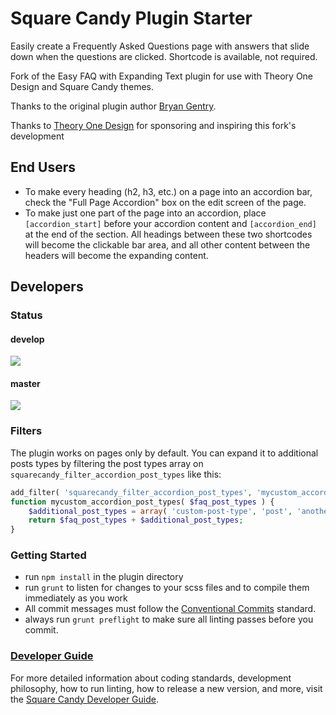 # Square Candy Plugin Starter

Easily create a Frequently Asked Questions page with answers that slide down when the questions are clicked. Shortcode is available, not required.

Fork of the Easy FAQ with Expanding Text plugin for use with Theory One Design and Square Candy themes.

Thanks to the original plugin author [Bryan Gentry](http://bryangentry.us).

Thanks to [Theory One Design](https://www.theoryonedesign.com/) for sponsoring and inspiring this fork's development

## End Users

* To make every heading (h2, h3, etc.) on a page into an accordion bar, check the "Full Page Accordion" box on the edit screen of the page.
* To make just one part of the page into an accordion, place `[accordion_start]` before your accordion content and `[accordion_end]` at the end of the section. All headings between these two shortcodes will become the clickable bar area, and all other content between the headers will become the expanding content.

## Developers

### Status

#### develop
![](https://github.com/squarecandy/squarecandy-easy-faq/workflows/WordPress%20Standards/badge.svg?branch=develop&event=push)

#### master
![](https://github.com/squarecandy/squarecandy-easy-faq/workflows/WordPress%20Standards/badge.svg)

### Filters

The plugin works on pages only by default. You can expand it to additional posts types by filtering the post types array on `squarecandy_filter_accordion_post_types` like this:

```php
add_filter( 'squarecandy_filter_accordion_post_types', 'mycustom_accordion_post_types');
function mycustom_accordion_post_types( $faq_post_types ) {
	$additional_post_types = array( 'custom-post-type', 'post', 'another-custom-post-type-slug' );
	return $faq_post_types + $additional_post_types;
}
```

### Getting Started

* run `npm install` in the plugin directory
* run `grunt` to listen for changes to your scss files and to compile them immediately as you work
* All commit messages must follow the [Conventional Commits](https://www.conventionalcommits.org/) standard.
* always run `grunt preflight` to make sure all linting passes before you commit.

### [Developer Guide](https://developers.squarecandy.net)

For more detailed information about coding standards, development philosophy, how to run linting, how to release a new version, and more, visit the [Square Candy Developer Guide](https://developers.squarecandy.net).
